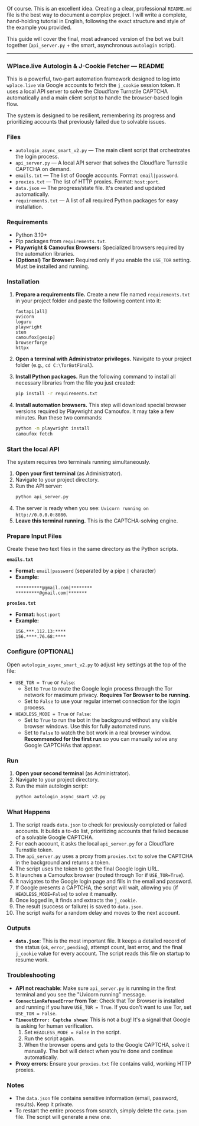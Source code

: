 Of course. This is an excellent idea. Creating a clear, professional `README.md` file is the best way to document a complex project. I will write a complete, hand-holding tutorial in English, following the exact structure and style of the example you provided.

This guide will cover the final, most advanced version of the bot we built together (`api_server.py` + the smart, asynchronous `autologin` script).

---

### **WPlace.live Autologin & J-Cookie Fetcher — README**

This is a powerful, two-part automation framework designed to log into `wplace.live` via Google accounts to fetch the `j_cookie` session token. It uses a local API server to solve the Cloudflare Turnstile CAPTCHA automatically and a main client script to handle the browser-based login flow.

The system is designed to be resilient, remembering its progress and prioritizing accounts that previously failed due to solvable issues.

### Files
-   `autologin_async_smart_v2.py` — The main client script that orchestrates the login process.
-   `api_server.py` — A local API server that solves the Cloudflare Turnstile CAPTCHA on demand.
-   `emails.txt` — The list of Google accounts. Format: `email|password`.
-   `proxies.txt` — The list of HTTP proxies. Format: `host:port`.
-   `data.json` — The progress/state file. It's created and updated automatically.
-   `requirements.txt` — A list of all required Python packages for easy installation.

### Requirements
-   Python 3.10+
-   Pip packages from `requirements.txt`.
-   **Playwright & Camoufox Browsers:** Specialized browsers required by the automation libraries.
-   **(Optional) Tor Browser:** Required only if you enable the `USE_TOR` setting. Must be installed and running.

### Installation

1.  **Prepare a requirements file.**
    Create a new file named `requirements.txt` in your project folder and paste the following content into it:
    ```
    fastapi[all]
    uvicorn
    loguru
    playwright
    stem
    camoufox[geoip]
    browserforge
    httpx
    ```

2.  **Open a terminal with Administrator privileges.**
    Navigate to your project folder (e.g., `cd C:\TorBotFinal`).

3.  **Install Python packages.**
    Run the following command to install all necessary libraries from the file you just created:
    ```bash
    pip install -r requirements.txt
    ```

4.  **Install automation browsers.**
    This step will download special browser versions required by Playwright and Camoufox. It may take a few minutes. Run these two commands:
    ```bash
    python -m playwright install
    camoufox fetch
    ```

### Start the local API

The system requires two terminals running simultaneously.

1.  **Open your first terminal** (as Administrator).
2.  Navigate to your project directory.
3.  Run the API server:
    ```bash
    python api_server.py
    ```
4.  The server is ready when you see: `Uvicorn running on http://0.0.0.0:8080`.
5.  **Leave this terminal running.** This is the CAPTCHA-solving engine.

### Prepare Input Files

Create these two text files in the same directory as the Python scripts.

**`emails.txt`**
*   **Format:** `email|password` (separated by a pipe `|` character)
*   **Example:**
    ```
    **********@gmail.com|********
    *********@gmail.com|*******
    ```

**`proxies.txt`**
*   **Format:** `host:port`
*   **Example:**
    ```
    156.***.112.13:****
    156.****.76.68:****
    ```

### Configure (OPTIONAL)

Open `autologin_async_smart_v2.py` to adjust key settings at the top of the file:

-   `USE_TOR = True` or `False`:
    -   Set to `True` to route the Google login process through the Tor network for maximum privacy. **Requires Tor Browser to be running.**
    -   Set to `False` to use your regular internet connection for the login process.
-   `HEADLESS_MODE = True` or `False`:
    -   Set to `True` to run the bot in the background without any visible browser windows. Use this for fully automated runs.
    -   Set to `False` to watch the bot work in a real browser window. **Recommended for the first run** so you can manually solve any Google CAPTCHAs that appear.

### Run

1.  **Open your second terminal** (as Administrator).
2.  Navigate to your project directory.
3.  Run the main autologin script:
    ```bash
    python autologin_async_smart_v2.py
    ```

### What Happens

1.  The script reads `data.json` to check for previously completed or failed accounts. It builds a to-do list, prioritizing accounts that failed because of a solvable Google CAPTCHA.
2.  For each account, it asks the local `api_server.py` for a Cloudflare Turnstile token.
3.  The `api_server.py` uses a proxy from `proxies.txt` to solve the CAPTCHA in the background and returns a token.
4.  The script uses the token to get the final Google login URL.
5.  It launches a Camoufox browser (routed through Tor if `USE_TOR=True`).
6.  It navigates to the Google login page and fills in the email and password.
7.  If Google presents a CAPTCHA, the script will wait, allowing you (if `HEADLESS_MODE=False`) to solve it manually.
8.  Once logged in, it finds and extracts the `j_cookie`.
9.  The result (success or failure) is saved to `data.json`.
10. The script waits for a random delay and moves to the next account.

### Outputs

-   **`data.json`**: This is the most important file. It keeps a detailed record of the status (`ok`, `error`, `pending`), attempt count, last error, and the final `j_cookie` value for every account. The script reads this file on startup to resume work.

### Troubleshooting

-   **API not reachable**: Make sure `api_server.py` is running in the first terminal and you see the "Uvicorn running" message.
-   **`ConnectionRefusedError` from Tor**: Check that Tor Browser is installed and running if you have `USE_TOR = True`. If you don't want to use Tor, set `USE_TOR = False`.
-   **`TimeoutError: Captcha shown`**: This is not a bug! It's a signal that Google is asking for human verification.
    1.  Set `HEADLESS_MODE = False` in the script.
    2.  Run the script again.
    3.  When the browser opens and gets to the Google CAPTCHA, solve it manually. The bot will detect when you're done and continue automatically.
-   **Proxy errors**: Ensure your `proxies.txt` file contains valid, working HTTP proxies.

### Notes
-   The `data.json` file contains sensitive information (email, password, results). Keep it private.
-   To restart the entire process from scratch, simply delete the `data.json` file. The script will generate a new one.
